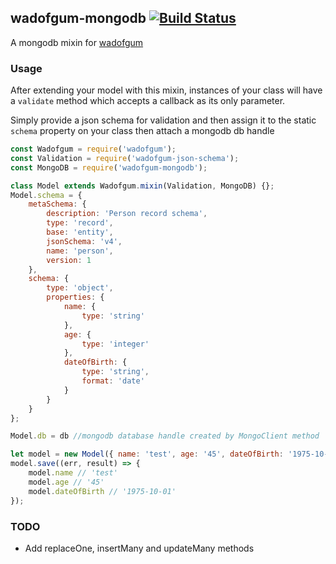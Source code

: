 ## wadofgum-mongodb [![Build Status](https://travis-ci.org/simon-p-r/wadofgum-mongodb.svg)](https://travis-ci.org/simon-pr/wadofgum-mongodb)

A mongodb mixin for [wadofgum](https://github.com/nlf/wadofgum)

### Usage

After extending your model with this mixin, instances of your class will have a `validate` method which accepts a callback as its only parameter.

Simply provide a json schema for validation and then assign it to the static `schema` property on your class then attach a mongodb db handle

```js
const Wadofgum = require('wadofgum');
const Validation = require('wadofgum-json-schema');
const MongoDB = require('wadofgum-mongodb');

class Model extends Wadofgum.mixin(Validation, MongoDB) {};
Model.schema = {
    metaSchema: {
        description: 'Person record schema',
        type: 'record',
        base: 'entity',
        jsonSchema: 'v4',
        name: 'person',
        version: 1
    },
    schema: {
        type: 'object',
        properties: {
            name: {
                type: 'string'
            },
            age: {
                type: 'integer'
            },
            dateOfBirth: {
                type: 'string',
                format: 'date'
            }
        }
    }
};

Model.db = db //mongodb database handle created by MongoClient method

let model = new Model({ name: 'test', age: '45', dateOfBirth: '1975-10-01'});
model.save((err, result) => {
    model.name // 'test'
    model.age // '45'
    model.dateOfBirth // '1975-10-01'
});
```
### TODO

+ Add replaceOne, insertMany and updateMany methods
